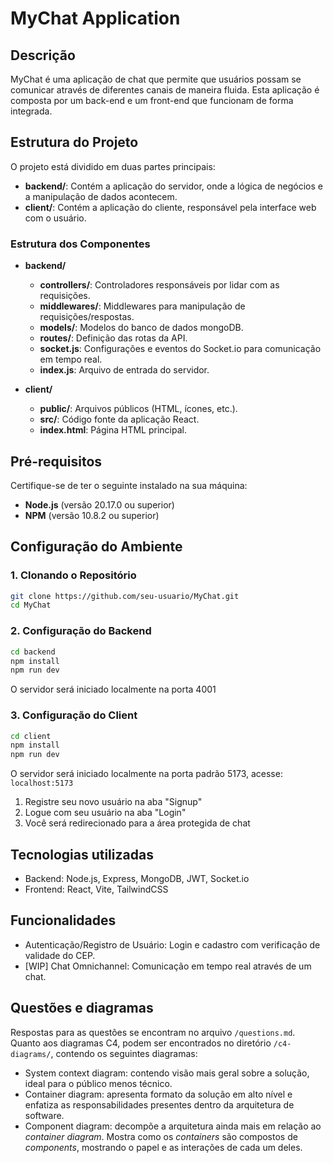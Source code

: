 # MyChat Application

## Descrição

MyChat é uma aplicação de chat que permite que usuários possam se comunicar através de diferentes canais de maneira fluida. Esta aplicação é composta por um back-end e um front-end que funcionam de forma integrada.

## Estrutura do Projeto

O projeto está dividido em duas partes principais:

- **backend/**: Contém a aplicação do servidor, onde a lógica de negócios e a manipulação de dados acontecem.
- **client/**: Contém a aplicação do cliente, responsável pela interface web com o usuário.

### Estrutura dos Componentes

- **backend/**
  - **controllers/**: Controladores responsáveis por lidar com as requisições.
  - **middlewares/**: Middlewares para manipulação de requisições/respostas.
  - **models/**: Modelos do banco de dados mongoDB.
  - **routes/**: Definição das rotas da API.
  - **socket.js**: Configurações e eventos do Socket.io para comunicação em tempo real.
  - **index.js**: Arquivo de entrada do servidor.

- **client/**
  - **public/**: Arquivos públicos (HTML, ícones, etc.).
  - **src/**: Código fonte da aplicação React.
  - **index.html**: Página HTML principal.

## Pré-requisitos

Certifique-se de ter o seguinte instalado na sua máquina:

- **Node.js** (versão 20.17.0 ou superior)
- **NPM** (versão 10.8.2 ou superior)

## Configuração do Ambiente

### 1. Clonando o Repositório

```bash
git clone https://github.com/seu-usuario/MyChat.git
cd MyChat
```

### 2. Configuração do Backend

```bash
cd backend
npm install
npm run dev
```

O servidor será iniciado localmente na porta 4001

### 3. Configuração do Client

```bash
cd client
npm install
npm run dev
```

O servidor será iniciado localmente na porta padrão 5173, acesse: `localhost:5173`

1. Registre seu novo usuário na aba "Signup"
2. Logue com seu usuário na aba "Login"
3. Você será redirecionado para a área protegida de chat

## Tecnologias utilizadas

- Backend: Node.js, Express, MongoDB, JWT, Socket.io
- Frontend: React, Vite, TailwindCSS

## Funcionalidades

- Autenticação/Registro de Usuário: Login e cadastro com verificação de validade do CEP.
- [WIP] Chat Omnichannel: Comunicação em tempo real através de um chat.

## Questões e diagramas
Respostas para as questões se encontram no arquivo `/questions.md`. Quanto aos diagramas C4, podem ser encontrados no diretório `/c4-diagrams/`, contendo os seguintes diagramas:

- System context diagram: contendo visão mais geral sobre a solução, ideal para o público menos técnico.
- Container diagram: apresenta formato da solução em alto nível e enfatiza as responsabilidades presentes dentro da arquitetura de software.
- Component diagram: decompõe a arquitetura ainda mais em relação ao _container diagram_. Mostra como os _containers_ são compostos de _components_, mostrando o papel e as interações de cada um deles.